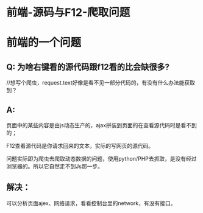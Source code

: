 # 前端-源码与F12-爬取问题


# 前端的一个问题



## Q: 为啥右键看的源代码跟f12看的比会缺很多?
//想写个爬虫，request.text好像是看不见一部分代码的，有没有什么办法能获取到？


## A: 

页面中的某些内容是由js动态生产的，ajax拼装到页面的在查看源代码时是看不到的；

F12查看源代码是你请求回来的文本，实际的写网页的源代码。

问题实际即为爬虫去爬取动态数据的问题，使用python/PHP去抓取，是没有经过浏览器的。所以它自然走不到Js那一步。

## 解决：
可以分析页面ajex、网络请求，看看控制台里的network，有没有接口。
